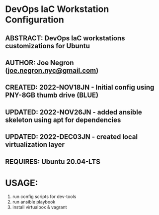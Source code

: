 # DevOps IaC Workstation Configuration 
## ABSTRACT: DevOps IaC workstations customizations for Ubuntu 
##   AUTHOR: Joe Negron (joe.negron.nyc@gmail.com)
##  CREATED: 2022-NOV18JN - Initial config using PNY-8GB thumb drive (BLUE)
##  UPDATED: 2022-NOV26JN - added ansible skeleton  using apt for dependencies
##  UPDATED: 2022-DEC03JN - created local virtualization layer
## REQUIRES: Ubuntu 20.04-LTS
# USAGE:
1. run config scripts for dev-tools
2. run ansible playbook
3. install virtualbox & vagrant 
 